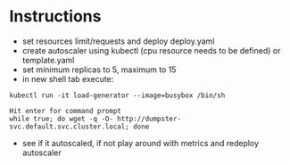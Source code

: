 # Instructions

- set resources limit/requests and deploy deploy.yaml
- create autoscaler using kubectl (cpu resource needs to be defined) or template.yaml
- set minimum replicas to 5, maximum to 15
- in new shell tab execute:

```
kubectl run -it load-generator --image=busybox /bin/sh
   
Hit enter for command prompt
while true; do wget -q -O- http://dumpster-svc.default.svc.cluster.local; done
```
   
- see if it autoscaled, if not play around with metrics and redeploy autoscaler